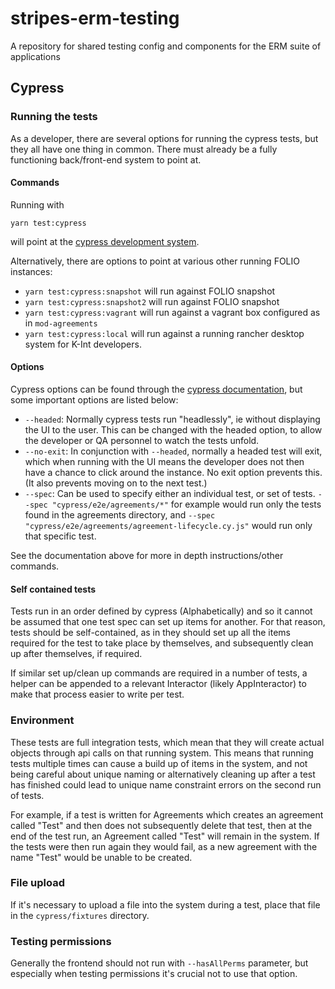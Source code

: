 # stripes-erm-testing

A repository for shared testing config and components for the ERM suite of applications

## Cypress

### Running the tests

As a developer, there are several options for running the cypress tests, but they all have one thing in common. There must already be a fully functioning back/front-end system to point at.

#### Commands

Running with

```
yarn test:cypress
```

will point at the [cypress development system](https://folio-testing-cypress-diku.ci.folio.org/).

Alternatively, there are options to point at various other running FOLIO instances:

- `yarn test:cypress:snapshot` will run against FOLIO snapshot
- `yarn test:cypress:snapshot2` will run against FOLIO snapshot
- `yarn test:cypress:vagrant` will run against a vagrant box configured as in `mod-agreements`
- `yarn test:cypress:local` will run against a running rancher desktop system for K-Int developers.

#### Options

Cypress options can be found through the [cypress documentation](https://docs.cypress.io/guides/guides/command-line), but some important options are listed below:

- `--headed`: Normally cypress tests run "headlessly", ie without displaying the UI to the user. This can be changed with the headed option, to allow the developer or QA personnel to watch the tests unfold.
- `--no-exit`: In conjunction with `--headed`, normally a headed test will exit, which when running with the UI means the developer does not then have a chance to click around the instance. No exit option prevents this. (It also prevents moving on to the next test.)
- `--spec`: Can be used to specify either an individual test, or set of tests. `--spec "cypress/e2e/agreements/*"` for example would run only the tests found in the agreements directory, and `--spec "cypress/e2e/agreements/agreement-lifecycle.cy.js"` would run only that specific test.

See the documentation above for more in depth instructions/other commands.

#### Self contained tests

Tests run in an order defined by cypress (Alphabetically) and so it cannot be assumed that one test spec can set up items for another. For that reason, tests should be self-contained, as in they should set up all the items required for the test to take place by themselves, and subsequently clean up after themselves, if required.

If similar set up/clean up commands are required in a number of tests, a helper can be appended to a relevant Interactor (likely AppInteractor) to make that process easier to write per test.

### Environment

These tests are full integration tests, which mean that they will create actual objects through api calls on that running system. This means that running tests multiple times can cause a build up of items in the system, and not being careful about unique naming or alternatively cleaning up after a test has finished could lead to unique name constraint errors on the second run of tests.

For example, if a test is written for Agreements which creates an agreement called "Test" and then does not subsequently delete that test, then at the end of the test run, an Agreement called "Test" will remain in the system. If the tests were then run again they would fail, as a new agreement with the name "Test" would be unable to be created.

### File upload

If it's necessary to upload a file into the system during a test, place that file in the `cypress/fixtures` directory.

### Testing permissions

Generally the frontend should not run with `--hasAllPerms` parameter, but especially when testing permissions it's crucial not to use that option.
